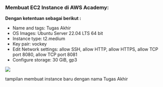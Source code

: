 ### Membuat EC2 Instance di AWS Academy: 
**Dengan ketentuan sebagai berikut :**
- Name and tags: Tugas Akhir
- OS Images: Ubuntu Server 22.04 LTS 64 bit
- Instance type: t2.medium
- Key pair: vockey
- Edit Network settings: allow SSH, allow HTTP, allow HTTPS, allow TCP port 8080, allow TCP port 8081
- Configure storage: 30 GiB, gp3
<img src="1.PNG"> 

tampilan membuat instance baru dengan nama Tugas Akhir
